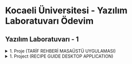 # Kocaeli Üniversitesi - Yazılım Laboratuvarı Ödevim

## Yazılım Laboratuvarı - 1
<details>
 <summary>1. Proje (TARİF REHBERİ MASAÜSTÜ UYGULAMASI)</summary>

#### TARİF REHBERİ MASAÜSTÜ UYGULAMASI

Projede bizden istenen, kullanıcının yemek tariflerini saklayabileceği ve eldeki mevcut malzemelerle hangi yemeklerin yapılabileceğini gösteren bir masaüstü uygulaması yapmamız. Uygulamanın veritabanı yönetimi, dinamik arama ve filtreleme gibi işlevleri desteklemesi istenmektedir. Projenin amaçları:

* Dinamik arama ve filtreleme özelliklerine sahip bir masaüstü uygulaması geliştirilmesi.
* Bir uygulama içerisinde istenilen özellikteki ürünlerin filtrelenmesi ve sıralanması özelliklerini sağlamak.
* Veritabanı yönetimi ve algoritma geliştirme konularındaki becerilerin geliştirilmesi.
* Kullanıcı arayüzü tasarımı ve kullanıcı dostu yazılım geliştirme hakkında deneyim kazandırılması.


Projede C# programlama dilini kullandım. Detaylı açıklamalarım [proje raporumda](https://github.com/ceritbariss/recipe-desktop-app/blob/main/rapor.pdf) bulunabilir.

Çözümümden görüntüler:
![1](https://github.com/ceritbariss/recipe-desktop-app/blob/main/README_pics/img1.png?raw=true)
![2](https://github.com/ceritbariss/recipe-desktop-app/blob/main/README_pics/img2.png?raw=true)
![3](https://github.com/ceritbariss/recipe-desktop-app/blob/main/README_pics/img3.png?raw=true)
</details>


<details>
 <summary>1. Project (RECIPE GUIDE DESKTOP APPLICATION)</summary>

#### RECIPE GUIDE DESKTOP APPLICATION

The goal of this project is to create a desktop application where users can store their recipes and see what meals they can make with the ingredients they have. The application is expected to support functions like database management, dynamic search, and filtering. The objectives of the project are:

* Developing a desktop application with dynamic search and filtering features.
* Providing filtering and sorting features to find products with specific characteristics.
* Improving skills in database management and algorithm development.
* Gaining experience in user interface design and creating user-friendly software.


I used the C# programming language for this project. Detailed explanations are available in [my project report](https://github.com/ceritbariss/recipe-desktop-app/blob/main/rapor.pdf).

Screenshots of my solution:
![1](https://github.com/ceritbariss/recipe-desktop-app/blob/main/README_pics/img1.png?raw=true)
![2](https://github.com/ceritbariss/recipe-desktop-app/blob/main/README_pics/img2.png?raw=true)
![3](https://github.com/ceritbariss/recipe-desktop-app/blob/main/README_pics/img3.png?raw=true)
</details>
